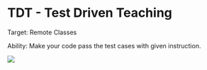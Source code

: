 # TDT - Test Driven Teaching

Target: Remote Classes

Ability: Make your code pass the test cases with given instruction.

![](https://github.com/codewithrjoshi/tdt/workflows/Push%20Event/badge.svg)

<!-- ![](https://github.com/codewithrjoshi/tdt/workflows/Pull%20Request-Master/badge.svg) -->

